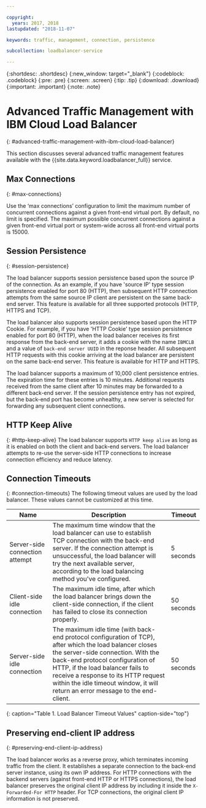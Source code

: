 ```yaml
---

copyright:
  years: 2017, 2018
lastupdated: "2018-11-07"

keywords: traffic, management, connection, persistence

subcollection: loadbalancer-service

---
```


{:shortdesc: .shortdesc}
{:new_window: target="_blank"}
{:codeblock: .codeblock}
{:pre: .pre}
{:screen: .screen}
{:tip: .tip}
{:download: .download}
{:important: .important}
{:note: .note}

# Advanced Traffic Management with IBM Cloud Load Balancer
{: #advanced-traffic-management-with-ibm-cloud-load-balancer}

This section discusses several advanced traffic management features available with the {{site.data.keyword.loadbalancer_full}} service.

## Max Connections
{: #max-connections}

Use the ‘max connections’ configuration to limit the maximum number of concurrent connections against a given front-end virtual port. By default, no limit is specified. The maximum possible concurrent connections against a given front-end virtual port or system-wide across all front-end virtual ports is 15000.  

## Session Persistence
{: #session-persistence}

The load balancer supports session persistence based upon the source IP of the connection. As an example, if you have 'source IP' type session persistence enabled for port 80 (HTTP), then subsequent HTTP connection attempts from the same source IP client are persistent on the same back-end server. This feature is available for all three supported protocols (HTTP, HTTPS and TCP).

The load balancer also supports session persistence based upon the HTTP Cookie. For example, if you have 'HTTP Cookie' type session persistence enabled for port 80 (HTTP), when the load balancer receives its first response from the back-end server, it adds a cookie with the name `IBMCLB` and a value of `back-end server UUID` in the reponse header. All subsequent HTTP requests with this cookie arriving at the load balancer are persistent on the same back-end server. This feature is available for HTTP and HTTPS.

The load balancer supports a maximum of 10,000 client persistence entries. The expiration time for these entries is 10 minutes. Additional requests received from the same client after 10 minutes may be forwarded to a different back-end server. If the session persistence entry has not expired, but the back-end port has become unhealthy, a new server is selected for forwarding any subsequent client connections.  

## HTTP Keep Alive
{: #http-keep-alive}
The load balancer supports `HTTP keep alive` as long as it is enabled on both the client and back-end servers. The load balancer attempts to re-use the server-side HTTP connections to increase connection efficiency and reduce latency.

## Connection Timeouts
{: #connection-timeouts}
The following timeout values are used by the load balancer. These values cannot be customized at this time.

| Name | Description | Timeout |                                                                                              
| ------------------------------------------ | --------------------------------------------------- | ------------------- |
| Server-side connection attempt    | The maximum time window that the load balancer can use to establish TCP connection with the back-end server. If the connection attempt is unsuccessful, the load balancer will try the next available server, according to the load balancing method you've configured. | 5 seconds   |
| Client-side idle connection  | The maximum idle time, after which the load balancer  brings down the client-side connection, if the client has failed to close its connection properly.| 50 seconds  |
| Server-side idle connection | The maximum idle time (with back-end protocol configuration of TCP), after which the load balancer closes the server-side connection. With the back-end protocol configuration of HTTP, if the load balancer fails to receive a response to its HTTP request within the idle timeout window, it will return an error message to the end-client.                                | 50 seconds |
{: caption="Table 1. Load Balancer Timeout Values" caption-side="top"}

## Preserving end-client IP address
{: #preserving-end-client-ip-address}

The load balancer works as a reverse proxy, which terminates incoming traffic from the client. It establishes a separate connection to the back-end server instance, using its own IP address. For HTTP connections with the backend servers (against front-end HTTP or HTTPS connections), the load balancer preserves the original client IP address by including it inside the `X-Forwarded-For HTTP` header. For TCP connections, the original client IP information is not preserved.
